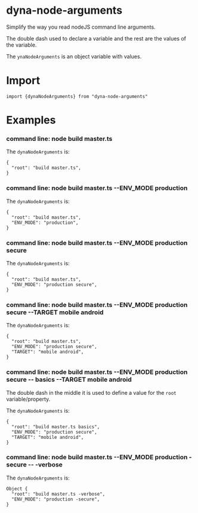 # dyna-node-arguments

Simplify the way you read nodeJS command line arguments.

The double dash used to declare a variable and the rest are the values of the variable.

The `ynaNodeArguments` is an object variable with values.

# Import

``` 
import {dynaNodeArguments} from "dyna-node-arguments"
``` 

# Examples

### command line: node build master.ts

The `dynaNodeArguments` is:

``` 
{
  "root": "build master.ts",
}
``` 

### command line: node build master.ts --ENV_MODE production

The `dynaNodeArguments` is:

``` 
{
  "root": "build master.ts",
  "ENV_MODE": "production",
}
``` 

### command line: node build master.ts --ENV_MODE production secure

The `dynaNodeArguments` is:

``` 
{
  "root": "build master.ts",
  "ENV_MODE": "production secure",
}
``` 

### command line: node build master.ts --ENV_MODE production secure --TARGET mobile android

The `dynaNodeArguments` is:

``` 
{
  "root": "build master.ts",
  "ENV_MODE": "production secure",
  "TARGET": "mobile android",
}
``` 

### command line: node build master.ts --ENV_MODE production secure -- basics --TARGET mobile android

The double dash in the middle it is used to define a value for the `root` variable/property.

The `dynaNodeArguments` is:

``` 
{
  "root": "build master.ts basics",
  "ENV_MODE": "production secure",
  "TARGET": "mobile android",
}
``` 

### command line: node build master.ts --ENV_MODE production -secure -- -verbose

The `dynaNodeArguments` is:

``` 
Object {
  "root": "build master.ts -verbose",
  "ENV_MODE": "production -secure",
}
``` 

